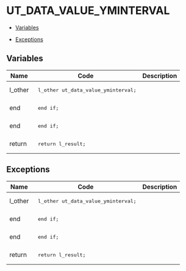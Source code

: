 # UT_DATA_VALUE_YMINTERVAL




- [Variables](#variables)

- [Exceptions](#exceptions)




## Variables<a name="variables"></a>

Name | Code | Description
--- | --- | ---
l_other | <pre>  l_other  ut_data_value_yminterval;</pre> | 
end | <pre>    end if;</pre> | 
end | <pre>  end if;</pre> | 
return | <pre>  return l_result;</pre> | 



## Exceptions<a name="exceptions"></a>

Name | Code | Description
--- | --- | ---
l_other | <pre>  l_other  ut_data_value_yminterval;</pre> | 
end | <pre>    end if;</pre> | 
end | <pre>  end if;</pre> | 
return | <pre>  return l_result;</pre> | 




 
